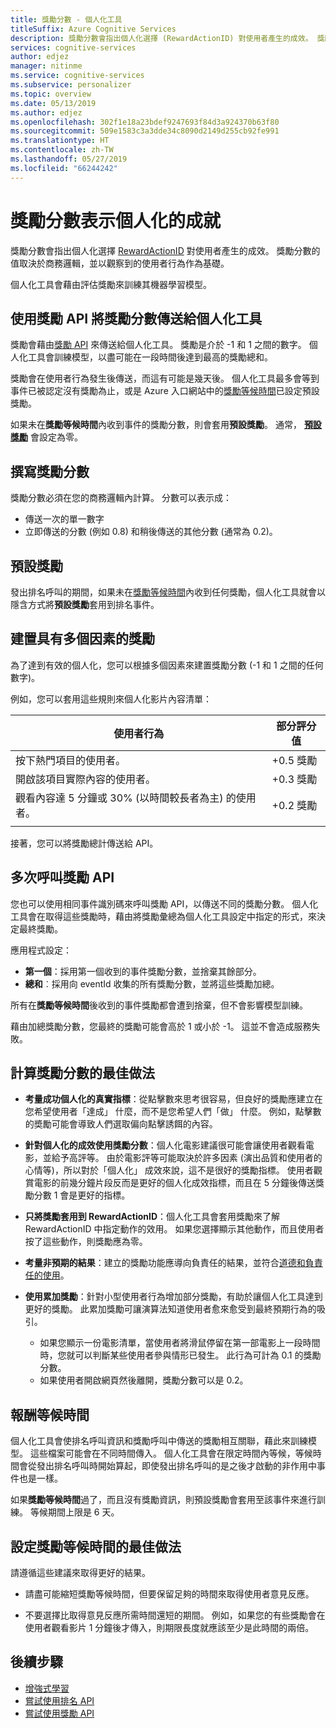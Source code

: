 ```yaml
---
title: 獎勵分數 - 個人化工具
titleSuffix: Azure Cognitive Services
description: 獎勵分數會指出個人化選擇 (RewardActionID) 對使用者產生的成效。 獎勵分數的值取決於商務邏輯，並以觀察到的使用者行為作為基礎。 個人化工具會藉由評估獎勵來訓練其機器學習模型。
services: cognitive-services
author: edjez
manager: nitinme
ms.service: cognitive-services
ms.subservice: personalizer
ms.topic: overview
ms.date: 05/13/2019
ms.author: edjez
ms.openlocfilehash: 302f1e18a23bdef9247693f84d3a924370b63f80
ms.sourcegitcommit: 509e1583c3a3dde34c8090d2149d255cb92fe991
ms.translationtype: HT
ms.contentlocale: zh-TW
ms.lasthandoff: 05/27/2019
ms.locfileid: "66244242"
---
```

# <a name="reward-scores-indicate-success-of-personalization"></a>獎勵分數表示個人化的成就

獎勵分數會指出個人化選擇 [RewardActionID](https://docs.microsoft.com/rest/api/cognitiveservices/personalizer/rank/rank#response) 對使用者產生的成效。 獎勵分數的值取決於商務邏輯，並以觀察到的使用者行為作為基礎。

個人化工具會藉由評估獎勵來訓練其機器學習模型。 

## <a name="use-reward-api-to-send-reward-score-to-personalizer"></a>使用獎勵 API 將獎勵分數傳送給個人化工具

獎勵會藉由[獎勵 API](https://docs.microsoft.com/rest/api/cognitiveservices/personalizer/events/reward) 來傳送給個人化工具。 獎勵是介於 -1 和 1 之間的數字。 個人化工具會訓練模型，以盡可能在一段時間後達到最高的獎勵總和。

獎勵會在使用者行為發生後傳送，而這有可能是幾天後。 個人化工具最多會等到事件已被認定沒有獎勵為止，或是 Azure 入口網站中的[獎勵等候時間](#reward-wait-time)已設定預設獎勵。

如果未在**獎勵等候時間**內收到事件的獎勵分數，則會套用**預設獎勵**。 通常， **[預設獎勵](how-to-settings.md#configure-reward-settings-for-the-feedback-loop-based-on-use-case)** 會設定為零。

## <a name="composing-reward-scores"></a>撰寫獎勵分數

獎勵分數必須在您的商務邏輯內計算。 分數可以表示成：

* 傳送一次的單一數字 
* 立即傳送的分數 (例如 0.8) 和稍後傳送的其他分數 (通常為 0.2)。

## <a name="default-rewards"></a>預設獎勵

發出排名呼叫的期間，如果未在[獎勵等候時間](#reward-wait-time)內收到任何獎勵，個人化工具就會以隱含方式將**預設獎勵**套用到排名事件。

## <a name="building-up-rewards-with-multiple-factors"></a>建置具有多個因素的獎勵  

為了達到有效的個人化，您可以根據多個因素來建置獎勵分數 (-1 和 1 之間的任何數字)。 

例如，您可以套用這些規則來個人化影片內容清單：

|使用者行為|部分評分值|
|--|--|
|按下熱門項目的使用者。|+0.5 獎勵|
|開啟該項目實際內容的使用者。|+0.3 獎勵|
|觀看內容達 5 分鐘或 30% (以時間較長者為主) 的使用者。|+0.2 獎勵|
|||

接著，您可以將獎勵總計傳送給 API。

## <a name="calling-the-reward-api-multiple-times"></a>多次呼叫獎勵 API

您也可以使用相同事件識別碼來呼叫獎勵 API，以傳送不同的獎勵分數。 個人化工具會在取得這些獎勵時，藉由將獎勵彙總為個人化工具設定中指定的形式，來決定最終獎勵。

應用程式設定：

*  **第一個**：採用第一個收到的事件獎勵分數，並捨棄其餘部分。
* **總和**︰採用向 eventId 收集的所有獎勵分數，並將這些獎勵加總。

所有在**獎勵等候時間**後收到的事件獎勵都會遭到捨棄，但不會影響模型訓練。

藉由加總獎勵分數，您最終的獎勵可能會高於 1 或小於 -1。 這並不會造成服務失敗。

<!--
@edjez - is the number ignored if it is outside the acceptable range?
-->

## <a name="best-practices-for-calculating-reward-score"></a>計算獎勵分數的最佳做法

* **考量成功個人化的真實指標**：從點擊數來思考很容易，但良好的獎勵應建立在您希望使用者「達成」  什麼，而不是您希望人們「做」  什麼。  例如，點擊數的奬勵可能會導致人們選取偏向點擊誘餌的內容。

* **針對個人化的成效使用獎勵分數**：個人化電影建議很可能會讓使用者觀看電影，並給予高評等。 由於電影評等可能取決於許多因素 (演出品質和使用者的心情等)，所以對於「個人化」  成效來說，這不是很好的獎勵指標。 使用者觀賞電影的前幾分鐘片段反而是更好的個人化成效指標，而且在 5 分鐘後傳送獎勵分數 1 會是更好的指標。

* **只將獎勵套用到 RewardActionID**：個人化工具會套用獎勵來了解 RewardActionID 中指定動作的效用。 如果您選擇顯示其他動作，而且使用者按了這些動作，則獎勵應為零。

* **考量非預期的結果**：建立的獎勵功能應導向負責任的結果，並符合[道德和負責任的使用](ethics-responsible-use.md)。

* **使用累加獎勵**：針對小型使用者行為增加部分獎勵，有助於讓個人化工具達到更好的獎勵。 此累加獎勵可讓演算法知道使用者愈來愈受到最終預期行為的吸引。
    * 如果您顯示一份電影清單，當使用者將滑鼠停留在第一部電影上一段時間時，您就可以判斷某些使用者參與情形已發生。 此行為可計為 0.1 的獎勵分數。 
    * 如果使用者開啟網頁然後離開，獎勵分數可以是 0.2。 

## <a name="reward-wait-time"></a>報酬等候時間

個人化工具會使排名呼叫資訊和獎勵呼叫中傳送的獎勵相互關聯，藉此來訓練模型。 這些檔案可能會在不同時間傳入。 個人化工具會在限定時間內等候，等候時間會從發出排名呼叫時開始算起，即使發出排名呼叫的是之後才啟動的非作用中事件也是一樣。

如果**獎勵等候時間**過了，而且沒有獎勵資訊，則預設獎勵會套用至該事件來進行訓練。 等候期間上限是 6 天。

## <a name="best-practices-for-setting-reward-wait-time"></a>設定獎勵等候時間的最佳做法

請遵循這些建議來取得更好的結果。

* 請盡可能縮短獎勵等候時間，但要保留足夠的時間來取得使用者意見反應。 

<!--@Edjez - storage quota? -->

* 不要選擇比取得意見反應所需時間還短的期間。 例如，如果您的有些獎勵會在使用者觀看影片 1 分鐘後才傳入，則期限長度就應該至少是此時間的兩倍。

## <a name="next-steps"></a>後續步驟

* [增強式學習](concepts-reinforcement-learning.md) 
* [嘗試使用排名 API](https://westus2.dev.cognitive.microsoft.com/docs/services/personalizer-api/operations/Rank/console)
* [嘗試使用獎勵 API](https://westus2.dev.cognitive.microsoft.com/docs/services/personalizer-api/operations/Reward)
